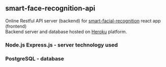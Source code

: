 ## smart-face-recognition-api
Online Restful API server (backend) for [smart-facial-recognition](https://github.com/mrshanx/smart-facial-recognition) react app (frontend) <br>
Backend server and database hosted on [Heroku](https://www.heroku.com/) platform.
<br>

### Node.js Express.js - server technology used

### PostgreSQL - database

